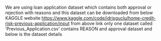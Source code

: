 We are using loan application dataset which contains both approval or rejection with reasons and this dataset can be downloaded from below KAGGLE website
https://www.kaggle.com/code/idrisguclu/home-credit-risk-previous-application/input
from above link only one dataset called ‘Previous_Application.csv’ contains REASON and approval dataset and below is the dataset details
